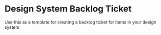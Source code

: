 # Design System Backlog Ticket
Use this as a template for creating a backlog ticket for items in your design system.
